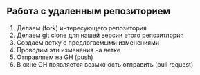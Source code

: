 ## Работа с удаленным репозиторием

1. Делаем (fork) интересующего репозитория
2. Делаем git clone для нашей версии этого репозитлория
3. Создаем ветку с предлогаемыми изменениями
4. Проводим эти изменения на ветке
5. Отправляем на GH (push)
6. В окне GH появляется возмжность отправить (pull request)